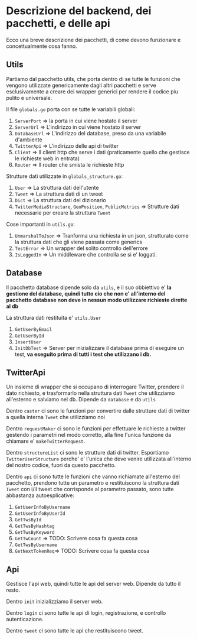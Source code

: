 # Descrizione del backend, dei pacchetti, e delle api

Ecco una breve descrizione dei pacchetti, di come devono funzionare e concettualmente cosa fanno.

## Utils

Partiamo dal pacchetto utils, che porta dentro di se tutte le funzioni che vengono utilizzate genericamente dagli altri pacchetti e serve esclusivamente a creare dei wrapper generici per rendere il codice piu pulito e universale.

Il file `globals.go` porta con se tutte le variabili globali:

1. `ServerPort` => la porta in cui viene hostato il server
2. `ServerUrl` => L'indirizzo in cui viene hostato il server
3. `DatabaseUrl` => L'indirizzo del database, preso da una variabile d'ambiente
4. `TwitterApi` => L'indirizzo delle api di twitter
5. `Client` => Il client http che serve i dati (praticamente quello che gestisce le richieste web in entrata)
6. `Router` => Il router che smista le richieste http

Strutture dati utilizzate in `globals_structure.go`:

1. `User` => La struttura dati dell'utente
2. `Tweet` => La struttura dati di un tweet
3. `Dict` => La struttura dati del dizionario
4. `TwitterMediaStructure`, `GeoPosition`, `PublicMetrics` => Strutture dati necessarie per creare la struttura `Tweet`

Cose importanti in `utils.go`:

1. `UnmarshalToJson` => Tranforma una richiesta in un json, strutturato come la struttura dati che gli viene passata come generics
2. `TestError` => Un wrapper del solito controllo dell'errore
3. `IsLoggedIn` => Un middleware che controlla se si e' loggati.

## Database

Il pacchetto database dipende solo da `utils`, e il suo obbiettivo e' **la gestione del database, quindi tutto cio che non e' all'interno del pacchetto database non deve in nessun modo utilizzare richieste dirette al db**

La struttura dati restituita e' `utils.User`

1. `GetUserByEmail`
2. `GetUserById`
3. `InsertUser`
4. `InitDbTest` => Server per inizializzare il database prima di eseguire un test, **va eseguito prima di tutti i test che utilizzano i db.**

## TwitterApi

Un insieme di wrapper che si occupano di interrogare Twitter, prendere il dato richiesto, e trasformarlo nella struttura dati `Tweet` che utilizziamo all'esterno e salviamo nel db. Dipende da `database` e da `utils`

Dentro `caster` ci sono le funzioni per convertire dalle strutture dati di twitter a quella interna `Tweet` che utilizziamo noi

Dentro `requestMaker` ci sono le funzioni per effettuare le richieste a twitter gestendo i parametri nel modo corretto, alla fine l'unica funzione da chiamare e' `makeTwitterRequest`.

Dentro `structureList` ci sono le strutture dati di twitter. Esportiamo `TwitterUserStructure` perche' e' l'unica che deve venire utilizzata all'interno del nostro codice, fuori da questo pacchetto.

Dentro `api` ci sono tutte le funzioni che vanno richiamate all'esterno del pacchetto, prendono tutte un parametro e restituiscono la struttura dati `Tweet` con i/il tweet che corrisponde al parametro passato, sono tutte abbastanza autoesplicative:

1. `GetUserInfoByUsername`
2. `GetUserInfoByUserId`
3. `GetTwsById`
4. `GetTwsByHashtag`
5. `GetTwsByKeyword`
6. `GetTwCount` => TODO: Scrivere cosa fa questa cosa
7. `GetTwsByUsername`
8. `GetNextTokenReq`=> TODO: Scrivere cosa fa questa cosa

## Api

Gestisce l'api web, quindi tutte le api del server web. Dipende da tutto il resto.

Dentro `init` inizializziamo il server web.

Dentro `login` ci sono tutte le api di login, registrazione, e controllo autenticazione.

Dentro `tweet` ci sono tutte le api che restituiscono tweet.
